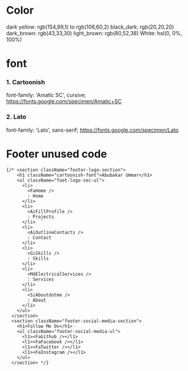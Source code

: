 # Color

dark yellow: rgb(154,89,1) to rgb(106,60,2)
black_dark: rgb(20,20,20)
dark_brown: rgb(43,33,30)
light_brown: rgb(80,52,38)
White: hsl(0, 0%, 100%)

# font

### 1. Cartoonish
font-family: 'Amatic SC', cursive;
https://fonts.google.com/specimen/Amatic+SC

### 2. Lato
font-family: 'Lato', sans-serif;
https://fonts.google.com/specimen/Lato

# Footer unused code

    {/* <section className="footer-logo-section">
        <h1 className="cartoonish-font">Abubakar Ummar</h1>
        <ul className="foot-logo-sec-ul">
          <li>
            <FaHome />
            : Home
          </li>
          <li>
            <AiFillProfile />
            : Projects
          </li>
          <li>
            <AiOutlineContacts />
            : Contact
          </li>
          <li>
            <GiSkills />
            : Skills
          </li>
          <li>
            <MdElectricalServices />
            : Services
          </li>
          <li>
            <SiAboutdotme />
            : About
          </li>
        </ul>
      </section>
      <section className="footer-social-media-section">
        <h1>Follow Me On</h1>
        <ul className="footer-social-media-ul">
          <l1><FaGithub /></l1>
          <l1><FaFacebook /></l1>
          <l1><FaTwitter /></l1>
          <l1><FaInstagram /></l1>
        </ul>
      </section> */}